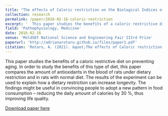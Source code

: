 ```yaml
---
title: "The effects of Caloric restriction on the Biological Indices of Homeostasis"
collection: research
permalink: /paper/2016-02-16-caloric-restriction
excerpt: '  This paper studies the benefits of a caloric restrictive diet on preventing aging. In order to study the benefits of this type of diet, this paper compares the amount of antioxidants in the blood of rats under dietary restriction and in rats with normal diet. The results of the experiment can be used to explain how a dietary restriction can increase longevity. The findings might be useful in convincing people to adopt a new pattern in food consumption – reducing the daily amount of calories by 30 %, thus improving life quality.'
field: 'Pathophysiology, Medicine'
date: 2016-02-16
venue: 'MoldSEF National Science and Engineering Fair IIIrd Prize'
paperurl: 'http://adrianarotaru.github.io/files/paper1.pdf'
citation: 'Rotaru, A. (2021). &quot;The effects of Caloric restriction on the Biological Indices of Homeostasis&quot;'
---
```

  This paper studies the benefits of a caloric restrictive diet on preventing aging. In order to study the benefits of this type of diet, this paper compares the amount of antioxidants in the blood of rats under dietary restriction and in rats with normal diet. The results of the experiment can be used to explain how a dietary restriction can increase longevity. The findings might be useful in convincing people to adopt a new pattern in food consumption – reducing the daily amount of calories by 30 %, thus improving life quality.

[Download paper here](http://adrianarotaru.github.io/files/paper1.pdf)
